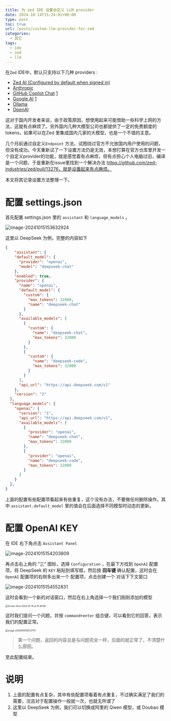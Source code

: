 ```yaml
---
title: 为 zed IDE 设置自定义 LLM provider
date: 2024-10-14T15:24:01+08:00
type: post
toc: true
url: /posts/custom-llm-provider-for-zed
categories:
  - 其它
tags:
  - ide
  - zed
  - llm
---
```


 在`Zed` IDE中，默认只支持以下几种 providers :

- [Zed AI (Configured by default when signed in)](https://zed.dev/docs/assistant/configuration#zed-ai)
- [Anthropic](https://zed.dev/docs/assistant/configuration#anthropic)
- [GitHub Copilot Chat](https://zed.dev/docs/assistant/configuration#github-copilot-chat) [1](https://zed.dev/docs/assistant/configuration#1)
- [Google AI](https://zed.dev/docs/assistant/configuration#google-ai) [1](https://zed.dev/docs/assistant/configuration#1)
- [Ollama](https://zed.dev/docs/assistant/configuration#ollama)
- [OpenAI](https://zed.dev/docs/assistant/configuration#openai)

这对于国内开发者来说，由于政策原因，想使用起来可能借助一些科学上网的方法，这就有点麻烦了。另外国内几种大模型公司也都提供了一定的免费额度的 tokens，如果可以在Zed  里集成国内几家的大模型，也是一个不错的主意。

几个月前通过自定义`Endpoint` 方法，试图绕过官方不允放国内用户使用的问题，但没有成功。今天重新试了一下设置方法仍是无效，本想打算在官方仓库里开发一个自定义provider的功能，就是感觉着有点麻烦，但有点担心个人电脑过旧，编译是一个问题，于是重新在issue里找到一个解决办法 https://github.com/zed-industries/zed/pull/13276，就是设置起来有点麻烦。

本文将其记录设置方法整理一下。

# 配置 settings.json

首先配置 settings.json 里的 `assistant`  和 `language_models` 。

![image-20241015153632924](https://blogstatic.haohtml.com//uploads/2024/09/image-20241015153632924.png)

这里以 DeepSeek 为例，完整的内容如下

```json
{
    "assistant": {
    "default_model": {
      "provider": "openai",
      "model": "deepseek-chat"
    },
    "enabled": true,
    "provider": {
      "name": "openai",
      "default_model": {
        "custom": {
          "max_tokens": 32000,
          "name": "deepseek-chat"
        }
      },
      "available_models": [
        {
          "custom": {
            "name": "deepseek-chat",
            "max_tokens": 32000
          }
        },
        {
          "custom": {
            "name": "deepseek-code",
            "max_tokens": 32000
          }
        }
      ],
      "api_url": "https://api.deepseek.com/v1"
    },
    "version": "2"
  },
  "language_models": {
    "openai": {
      "version": "1",
      "api_url": "https://api.deepseek.com/v1",
      "available_models": [
        {
          "provider": "openai",
          "name": "deepseek-chat",
          "max_tokens": 32000
        },
        {
          "provider": "openai",
          "name": "deepseek-code",
          "max_tokens": 32000
        }
      ]
    }
  },
}
```

 上面的配置有些配置项看起来有些重复，这个没有办法，不要做任何删除操作。其中 `assistant.default_model` 里的值会在后面选择不同模型时动态的更新。

# 配置 OpenAI KEY

在 IDE 右下角点击 `Assistant Panel`

 ![image-20241015154203809](https://blogstatic.haohtml.com//uploads/2024/09/image-20241015154203809.png)

再点击右上角的 ”三“ 图标，选择  `Configuration` ，在最下方找到 `OpenAI` 配置项，将 DeepSeek 的 `KEY` 粘贴到填写框，然后按 **回车键** 确认配置，这时会在 `OpenAI` 配置项的右侧多出来一个 配置项，点击创建一个 对话下下文窗口

![image-20241015154552831](https://blogstatic.haohtml.com//uploads/2024/09/image-20241015154552831.png)

这时会看到一个新的对话窗口，然后在右上角选择一个我们刚刚添加的模型

<img src="https://blogstatic.haohtml.com//uploads/2024/09/Screen%20Shot%202024-10-15%20at%2015.49.06.png" alt="Screen Shot 2024-10-15 at 15.49.06" style="zoom:50%;" />

这时我们提问一个问题，并按 `command+enter` 组合键，可以看到它的回答，表示我们的配置正常。

<img src="https://blogstatic.haohtml.com//uploads/2024/09/image-20241015155727117.png" alt="image-20241015155727117" style="zoom:50%;" />



> 第一个问题，返回的内容总是与问题完全一样，后面的就正常了，不清楚什么原因。

至此配置结束。

# 说明

1. 上面的配置有点复杂，其中有些配置项看着有点重复，不过确实满足了我们的需要，况且对于配置操作一般就一次，也就无所谓了
2. 这里以 DeepSeek 为例，我们可以切换成阿里的 Qwen 模型，或 Doubao 模型
